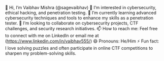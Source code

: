👋 Hi, I’m Vaibhav Mishra (@sagevaibhav)
👀 I’m interested in cybersecurity, ethical hacking, and penetration testing.
🌱 I’m currently learning advanced cybersecurity techniques and tools to enhance my skills as a penetration tester.
💞️ I’m looking to collaborate on cybersecurity projects, CTF challenges, and security research initiatives.
📫 How to reach me: Feel free to connect with me on LinkedIn or email me at (https://www.linkedin.com/in/vaibhav555/)
😄 Pronouns: He/Him
⚡ Fun fact: I love solving puzzles and often participate in online CTF competitions to sharpen my problem-solving skills.
<!---
sagevaibhav/sagevaibhav is a ✨ special ✨ repository because its `README.md` (this file) appears on your GitHub profile.
You can click the Preview link to take a look at your changes.
--->
